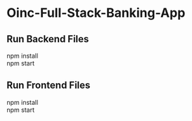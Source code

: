 # Oinc-Full-Stack-Banking-App

## Run Backend Files
npm install <br>
npm start

## Run Frontend Files
npm install <br>
npm start
